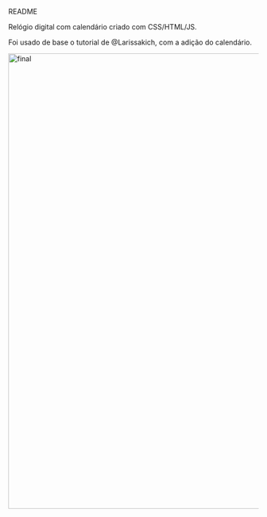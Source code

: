 README

Relógio digital com calendário criado com CSS/HTML/JS.

Foi usado de base o tutorial de @Larissakich, com a adição do calendário.



<img width="916" alt="final" src="https://user-images.githubusercontent.com/102608930/188460592-5dcbf568-5c6a-4a5b-9dc5-a31d53b42eb4.PNG">
